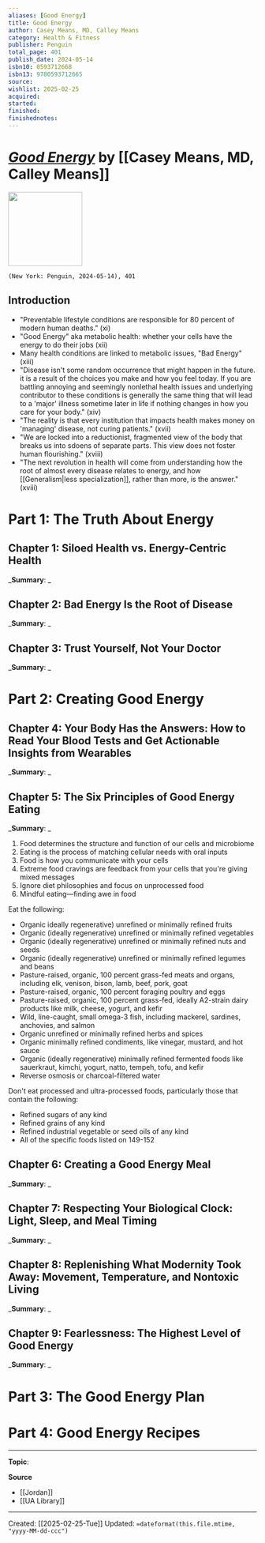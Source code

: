 ```yaml
---
aliases: [Good Energy]
title: Good Energy
author: Casey Means, MD, Calley Means
category: Health & Fitness
publisher: Penguin
total_page: 401
publish_date: 2024-05-14
isbn10: 0593712668
isbn13: 9780593712665
source: 
wishlist: 2025-02-25
acquired: 
started: 
finished: 
finishednotes: 
---
```

# *[Good Energy]()* by [[Casey Means, MD, Calley Means]]

<img src="http://books.google.com/books/content?id=GuDQEAAAQBAJ&printsec=frontcover&img=1&zoom=1&edge=curl&source=gbs_api" width=150>

`(New York: Penguin, 2024-05-14), 401`


## Introduction 
- "Preventable lifestyle conditions are responsible for 80 percent of modern human deaths." (xi)
- "Good Energy" aka metabolic health: whether your cells have the energy to do their jobs (xii)
- Many health conditions are linked to metabolic issues, "Bad Energy" (xiii)
- "Disease isn't some random occurrence that might happen in the future. it is a result of the choices you make and how you feel today. If you are battling annoying and seemingly nonlethal health issues and underlying contributor to these conditions is generally the same thing that will lead to a 'major' illness sometime later in life if nothing changes in how you care for your body." (xiv)
- "The reality is that every institution that impacts health makes money on 'managing' disease, not curing patients." (xvii)
- "We are locked into a reductionist, fragmented view of the body that breaks us into sdoens of separate parts. This view does not foster human flourishing." (xviii)
- "The next revolution in health will come from understanding how the root of almost every disease relates to energy, and how [[Generalism|less specialization]], rather than more, is the answer." (xviii)

# Part 1: The Truth About Energy
## Chapter 1: Siloed Health vs. Energy-Centric Health
_**Summary**: _



## Chapter 2: Bad Energy Is the Root of Disease
_**Summary**: _



## Chapter 3: Trust Yourself, Not Your Doctor
_**Summary**: _


# Part 2: Creating Good Energy
## Chapter 4: Your Body Has the Answers: How to Read Your Blood Tests and Get Actionable Insights from Wearables
_**Summary**: _



## Chapter 5: The Six Principles of Good Energy Eating
_**Summary**: _
1. Food determines the structure and function of our cells and microbiome 
2. Eating is the process of matching cellular needs with oral inputs 
3. Food is how you communicate with your cells 
4. Extreme food cravings are feedback from your cells that you're giving mixed messages 
5. Ignore diet philosophies and focus on unprocessed food 
6. Mindful eating—finding awe in food 

Eat the following: 
- Organic ideally regenerative) unrefined or minimally refined fruits
- Organic (ideally regenerative) unrefined or minimally refined vegetables
- Organic (ideally regenerative) unrefined or minimally refined nuts and seeds
- Organic (ideally regenerative) unrefined or minimally refined legumes and beans
- Pasture-raised, organic, 100 percent grass-fed meats and organs, including elk, venison, bison, lamb, beef, pork, goat
- Pasture-raised, organic, 100 percent foraging poultry and eggs
- Pasture-raised, organic, 100 percent grass-fed, ideally A2-strain dairy products like milk, cheese, yogurt, and kefir
- Wild, line-caught, small omega-3 fish, including mackerel, sardines, anchovies, and salmon
- Organic unrefined or minimally refined herbs and spices
- Organic minimally refined condiments, like vinegar, mustard, and hot sauce
- Organic (ideally regenerative) minimally refined fermented foods like sauerkraut, kimchi, yogurt, natto, tempeh, tofu, and kefir
- Reverse osmosis or charcoal-filtered water

Don't eat processed and ultra-processed foods, particularly those that contain the following: 
- Refined sugars of any kind 
- Refined grains of any kind 
- Refined industrial vegetable or seed oils of any kind 
- All of the specific foods listed on 149-152

## Chapter 6: Creating a Good Energy Meal
_**Summary**: _



## Chapter 7: Respecting Your Biological Clock: Light, Sleep, and Meal Timing
_**Summary**: _



## Chapter 8: Replenishing What Modernity Took Away: Movement, Temperature, and Nontoxic Living
_**Summary**: _



## Chapter 9: Fearlessness: The Highest Level of Good Energy
_**Summary**: _


# Part 3: The Good Energy Plan

# Part 4: Good Energy Recipes 



--- 
**Topic**: 

**Source**
- [[Jordan]]
- [[UA Library]]
 ---
Created: [[2025-02-25-Tue]]
Updated: `=dateformat(this.file.mtime, "yyyy-MM-dd-ccc")`
